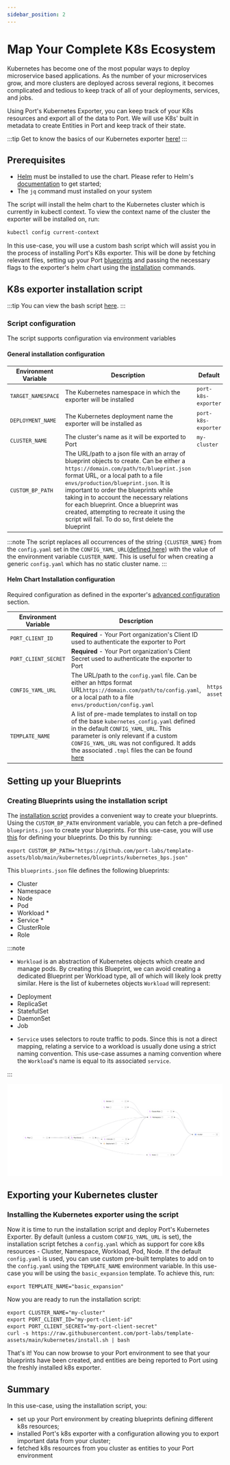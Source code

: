 ```yaml
---
sidebar_position: 2
---
```


# Map Your Complete K8s Ecosystem

Kubernetes has become one of the most popular ways to deploy microservice based applications. As the number of your microservices grow, and more clusters are deployed across several regions, it becomes complicated and tedious to keep track of all of your deployments, services, and jobs.

Using Port's Kubernetes Exporter, you can keep track of your K8s resources and export all of the data to Port. We will use K8s' built in metadata to create Entities in Port and keep track of their state.

:::tip
Get to know the basics of our Kubernetes exporter [here!](./kubernetes.md)
:::

## Prerequisites

- [Helm](https://helm.sh) must be installed to use the chart. Please refer to
  Helm's [documentation](https://helm.sh/docs) to get started;
- The `jq` command must installed on your system

The script will install the helm chart to the Kubernetes cluster which is currently in kubectl context.
To view the context name of the cluster the exporter will be installed on, run:

```bash showLineNumbers
kubectl config current-context
```

In this use-case, you will use a custom bash script which will assist you in the process of installing Port's K8s exporter. This will be done by fetching relevant files, setting up your Port [blueprints](../../define-your-data-model/setup-blueprint/) and passing the necessary flags to the exporter's helm chart using the [installation](./kubernetes.md#installation) commands.

## K8s exporter installation script

:::tip
You can view the bash script [here](https://github.com/port-labs/template-assets/blob/main/kubernetes/install.sh).
:::

### Script configuration

The script supports configuration via environment variables

#### General installation configuration

| Environment Variable | Description                                                                                                                                                                                                                                                                                                                                                                                                                                           | Default             |
| -------------------- | ----------------------------------------------------------------------------------------------------------------------------------------------------------------------------------------------------------------------------------------------------------------------------------------------------------------------------------------------------------------------------------------------------------------------------------------------------- | ------------------- |
| `TARGET_NAMESPACE`   | The Kubernetes namespace in which the exporter will be installed                                                                                                                                                                                                                                                                                                                                                                                      | `port-k8s-exporter` |
| `DEPLOYMENT_NAME`    | The Kubernetes deployment name the exporter will be installed as                                                                                                                                                                                                                                                                                                                                                                                      | `port-k8s-exporter` |
| `CLUSTER_NAME`       | The cluster's name as it will be exported to Port                                                                                                                                                                                                                                                                                                                                                                                                     | `my-cluster`        |
| `CUSTOM_BP_PATH`     | The URL/path to a json file with an array of blueprint objects to create. Can be either a `https://domain.com/path/to/blueprint.json` format URL, or a local path to a file `envs/production/blueprint.json`. It is important to order the blueprints while taking in to account the necessary relations for each blueprint. Once a blueprint was created, attempting to recreate it using the script will fail. To do so, first delete the blueprint |                     |

:::note
The script replaces all occurrences of the string `{CLUSTER_NAME}` from the `config.yaml` set in the `CONFIG_YAML_URL`([defined here](./full-kubernetes-exporter.md#helm-chart-installation-configuration)) with the value of the environment variable `CLUSTER_NAME`. This is useful for when creating a generic `config.yaml` which has no static cluster name.
:::

#### Helm Chart Installation configuration

Required configuration as defined in the exporter's [advanced configuration](https://docs.getport.io/build-your-software-catalog/sync-data-to-catalog/kubernetes/advanced#required-configuration) section.

| Environment Variable | Description                                                                                                                                                                                                                                                                                                                                     | Default                                                                                    |
| -------------------- | ----------------------------------------------------------------------------------------------------------------------------------------------------------------------------------------------------------------------------------------------------------------------------------------------------------------------------------------------- | ------------------------------------------------------------------------------------------ |
| `PORT_CLIENT_ID`     | **Required** - Your Port organization's Client ID used to authenticate the exporter to Port                                                                                                                                                                                                                                                     |                                                                                            |
| `PORT_CLIENT_SECRET` | **Required** - Your Port organization's Client Secret used to authenticate the exporter to Port                                                                                                                                                                                                                                                 |                                                                                            |
| `CONFIG_YAML_URL`    | The URL/path to the `config.yaml` file. Can be either an https format URL`https://domain.com/path/to/config.yaml`, or a local path to a file `envs/production/config.yaml`                                                                                                                                                                      | `https://github.com/port-labs/template-assets/blob/main/kubernetes/kubernetes_config.yaml` |
| `TEMPLATE_NAME`      | A list of pre-made templates to install on top of the base `kubernetes_config.yaml` defined in the default `CONFIG_YAML_URL`. This parameter is only relevant if a custom `CONFIG_YAML_URL` was not configured. It adds the associated `.tmpl` files the can be found [here](https://github.com/port-labs/template-assets/tree/main/kubernetes) |                                                                                            |

## Setting up your Blueprints

### Creating Blueprints using the installation script

The [installation script](./full-kubernetes-exporter.md#k8s-exporter-installation-script) provides a convenient way to create your blueprints. Using the `CUSTOM_BP_PATH` environment variable, you can fetch a pre-defined `blueprints.json` to create your blueprints. For this use-case, you will use [this](https://github.com/port-labs/template-assets/blob/main/kubernetes/blueprints/kubernetes_bps.json) for defining your blueprints. Do this by running:

```
export CUSTOM_BP_PATH="https://github.com/port-labs/template-assets/blob/main/kubernetes/blueprints/kubernetes_bps.json"
```

This `blueprints.json` file defines the following blueprints:

- Cluster
- Namespace
- Node
- Pod
- Workload \*
- Service \*
- ClusterRole
- Role

:::note

- `Workload` is an abstraction of Kubernetes objects which create and manage pods. By creating this Blueprint, we can avoid creating a dedicated Blueprint per Workload type, all of which will likely look pretty similar.
  Here is the list of kubernetes objects `Workload` will represent:

* Deployment
* ReplicaSet
* StatefulSet
* DaemonSet
* Job

- `Service` uses selectors to route traffic to pods. Since this is not a direct mapping, relating a service to a workload is usually done using a strict naming convention. This use-case assumes a naming convention where the `Workload`'s name is equal to its associated `service`.

:::

![Blueprints outcome](../../../../static/img/complete-use-cases/full-kubernetes-exporter/blueprints.png)

## Exporting your Kubernetes cluster

### Installing the Kubernetes exporter using the script

Now it is time to run the installation script and deploy Port's Kubernetes Exporter.
By default (unless a custom `CONFIG_YAML_URL` is set), the installation script fetches a `config.yaml` which as support for core k8s resources - Cluster, Namespace, Workload, Pod, Node. If the default `config.yaml` is used, you can use custom pre-built templates to add on to the `config.yaml` using the `TEMPLATE_NAME` environment variable. In this use-case you will be using the `basic_expansion` template. To achieve this, run:

```
export TEMPLATE_NAME="basic_expansion"
```

Now you are ready to run the installation script:

```
export CLUSTER_NAME="my-cluster"
export PORT_CLIENT_ID="my-port-client-id"
export PORT_CLIENT_SECRET="my-port-client-secret"
curl -s https://raw.githubusercontent.com/port-labs/template-assets/main/kubernetes/install.sh | bash
```

That's it! You can now browse to your Port environment to see that your blueprints have been created, and entities are being reported to Port using the freshly installed k8s exporter.

## Summary

In this use-case, using the installation script, you:

- set up your Port environment by creating blueprints defining different k8s resources;
- installed Port's k8s exporter with a configuration allowing you to export important data from your cluster;
- fetched k8s resources from you cluster as entities to your Port environment
